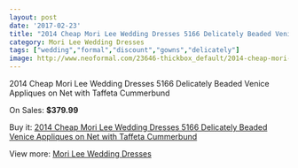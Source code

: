 ```yaml
---
layout: post
date: '2017-02-23'
title: "2014 Cheap Mori Lee Wedding Dresses 5166 Delicately Beaded Venice Appliques on Net with Taffeta Cummerbund"
category: Mori Lee Wedding Dresses
tags: ["wedding","formal","discount","gowns","delicately"]
image: http://www.neoformal.com/23646-thickbox_default/2014-cheap-mori-lee-wedding-dresses-5166-delicately-beaded-venice-appliques-on-net-with-taffeta-cummerbund.jpg
---
```

2014 Cheap Mori Lee Wedding Dresses 5166 Delicately Beaded Venice Appliques on Net with Taffeta Cummerbund

On Sales: **$379.99**
<a href="https://www.neoformal.com/en/mori-lee-wedding-dresses-2014/7933-2014-cheap-mori-lee-wedding-dresses-5166-delicately-beaded-venice-appliques-on-net-with-taffeta-cummerbund.html"><amp-img layout="responsive" width="600" height="600" src="//www.neoformal.com/23646-thickbox_default/2014-cheap-mori-lee-wedding-dresses-5166-delicately-beaded-venice-appliques-on-net-with-taffeta-cummerbund.jpg" alt="2014 Cheap Mori Lee Wedding Dresses 5166 Delicately Beaded Venice Appliques on Net with Taffeta Cummerbund 0" /></a>

Buy it: [2014 Cheap Mori Lee Wedding Dresses 5166 Delicately Beaded Venice Appliques on Net with Taffeta Cummerbund](https://www.neoformal.com/en/mori-lee-wedding-dresses-2014/7933-2014-cheap-mori-lee-wedding-dresses-5166-delicately-beaded-venice-appliques-on-net-with-taffeta-cummerbund.html "2014 Cheap Mori Lee Wedding Dresses 5166 Delicately Beaded Venice Appliques on Net with Taffeta Cummerbund")

View more: [Mori Lee Wedding Dresses](https://www.neoformal.com/en/67-mori-lee-wedding-dresses-2014 "Mori Lee Wedding Dresses")